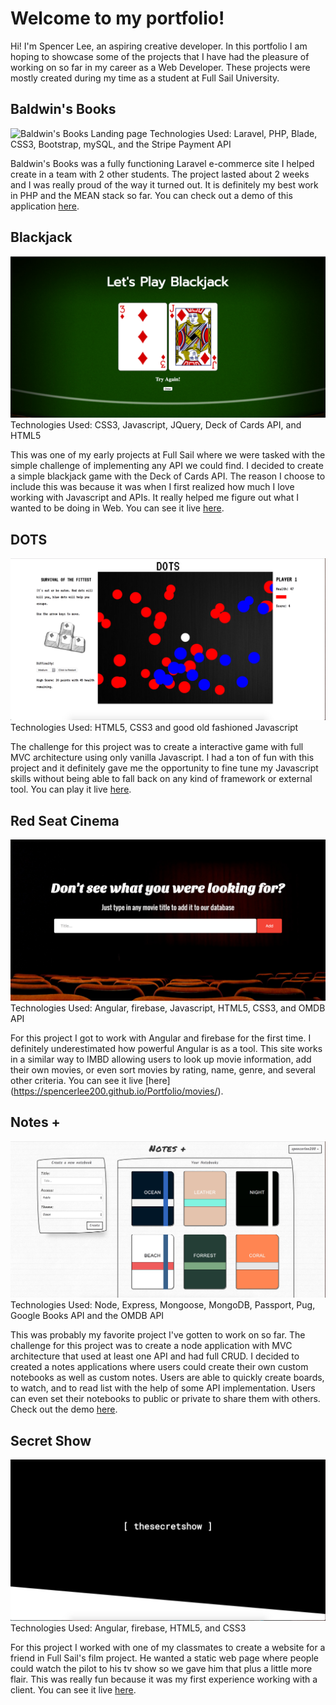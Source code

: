 # Welcome to my portfolio!
  Hi! I'm Spencer Lee, an aspiring creative developer.
  In this portfolio I am hoping to showcase some of the projects that I have had the pleasure of working on so far in my career as a Web Developer. These projects were mostly created during my time as a student at Full Sail University.

## Baldwin's Books
  ![Baldwin's Books Landing page](https://github.com/spencerlee200/Portfolio/blob/master/resources/images/bb.png)
  Technologies Used: Laravel, PHP, Blade, CSS3, Bootstrap,
  mySQL, and the Stripe Payment API

  Baldwin's Books was a fully functioning Laravel e-commerce site I helped create in a team with 2 other students. The project lasted about 2 weeks and I was really proud of the way it turned out. It is definitely my best work in PHP and the MEAN stack so far. You can check out a demo of this application [here]( https://youtu.be/F7EI7WzmjQY).

## Blackjack
  ![Blackjack page](https://github.com/spencerlee200/Portfolio/blob/master/resources/images/blackjack.png)
  Technologies Used: CSS3, Javascript, JQuery, Deck of Cards API, and HTML5

  This was one of my early projects at Full Sail where we were tasked with the simple challenge of implementing any API we could find. I decided to create a simple blackjack game with the Deck of Cards API. The reason I choose to include this was because it was when I first realized how much I love working with Javascript and APIs. It really helped me figure out what I wanted to be doing in Web. You can see it live [here](https://spencerlee200.github.io/Portfolio/blackjack/).

## DOTS
  ![Dots page](https://github.com/spencerlee200/Portfolio/blob/master/resources/images/dots.png)
  Technologies Used: HTML5, CSS3 and good old fashioned Javascript

  The challenge for this project was to create a interactive game with full MVC architecture using only vanilla Javascript. I had a ton of fun with this project and it definitely gave me the opportunity to fine tune my Javascript skills without being able to fall back on any kind of framework or external tool. You can play it live [here](https://spencerlee200.github.io/Portfolio/dots/).

## Red Seat Cinema
  ![Red Seat Cinema Form](https://github.com/spencerlee200/Portfolio/blob/master/resources/images/movies.png)
  Technologies Used: Angular, firebase, Javascript, HTML5, CSS3, and OMDB API

  For this project I got to work with Angular and firebase for the first time. I definitely underestimated how powerful Angular is as a tool. This site works in a similar way to IMBD allowing users to look up movie information, add their own movies, or even sort movies by rating, name, genre, and several other criteria. You can see it live [here]
  (https://spencerlee200.github.io/Portfolio/movies/).  

## Notes +
  ![Notes+ main page](https://github.com/spencerlee200/Portfolio/blob/master/resources/images/notes.png)
  Technologies Used: Node, Express, Mongoose, MongoDB, Passport, Pug, Google Books API and the OMDB API

  This was probably my favorite project I've gotten to work on so far. The challenge for this project was to create a node application with MVC architecture that used at least one API and had full CRUD. I decided to created a notes applications where users could create their own custom notebooks as well as custom notes. Users are able to quickly create boards, to watch, and to read list with the help of some API implementation. Users can even set their notebooks to public or private to share them with others. Check out the demo [here](https://youtu.be/k9lcfve6gXg).

## Secret Show
  ![Secret Show Teaser](https://github.com/spencerlee200/Portfolio/blob/master/resources/images/secretshow.png)
  Technologies Used: Angular, firebase, HTML5, and CSS3

  For this project I worked with one of my classmates to create a website for a friend in Full Sail's film project. He wanted a static web page where people could watch the pilot to his tv show so we gave him that plus a little more flair. This was really fun because it was my first experience working with a client. You can see it live [here](https://spencerlee200.github.io/Portfolio/secretshow/).
